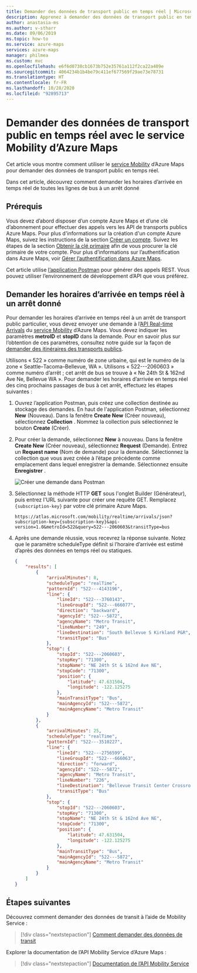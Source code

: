 ```yaml
---
title: Demander des données de transport public en temps réel | Microsoft Azure Maps
description: Apprenez à demander des données de transport public en temps réel, telles que des arrivées à un arrêt spécifique. Pour ce faire, découvrez comment utiliser le service Mobility d’Azure Maps.
author: anastasia-ms
ms.author: v-stharr
ms.date: 09/06/2019
ms.topic: how-to
ms.service: azure-maps
services: azure-maps
manager: philmea
ms.custom: mvc
ms.openlocfilehash: e6f6d0738cb1673b752e35761a112f2ca22a409e
ms.sourcegitcommit: 4064234b1b4be79c411ef677569f29ae73e78731
ms.translationtype: HT
ms.contentlocale: fr-FR
ms.lasthandoff: 10/28/2020
ms.locfileid: "92895713"
---
```

# <a name="request-real-time-public-transit-data-using-the-azure-maps-mobility-service"></a>Demander des données de transport public en temps réel avec le service Mobility d’Azure Maps

Cet article vous montre comment utiliser le [service Mobility](/rest/api/maps/mobility) d’Azure Maps pour demander des données de transport public en temps réel.

Dans cet article, découvrez comment demander les horaires d’arrivée en temps réel de toutes les lignes de bus à un arrêt donné

## <a name="prerequisites"></a>Prérequis

Vous devez d’abord disposer d’un compte Azure Maps et d’une clé d’abonnement pour effectuer des appels vers les API de transports publics Azure Maps. Pour plus d'informations sur la création d'un compte Azure Maps, suivez les instructions de la section [Créer un compte](quick-demo-map-app.md#create-an-azure-maps-account). Suivez les étapes de la section [Obtenir la clé primaire](quick-demo-map-app.md#get-the-primary-key-for-your-account) afin de vous procurer la clé primaire de votre compte. Pour plus d’informations sur l’authentification dans Azure Maps, voir [Gérer l’authentification dans Azure Maps](./how-to-manage-authentication.md).

Cet article utilise [l’application Postman](https://www.getpostman.com/apps) pour générer des appels REST. Vous pouvez utiliser l’environnement de développement d’API que vous préférez.

## <a name="request-real-time-arrivals-for-a-stop"></a>Demander les horaires d’arrivée en temps réel à un arrêt donné

Pour demander les horaires d’arrivée en temps réel à un arrêt de transport public particulier, vous devez envoyer une demande à l’[API Real-time Arrivals](/rest/api/maps/mobility/getrealtimearrivalspreview) du [service Mobility](/rest/api/maps/mobility) d’Azure Maps. Vous devez indiquer les paramètres **metroID** et **stopID** dans la demande. Pour en savoir plus sur l’obtention de ces paramètres, consultez notre guide sur la façon de [demander des itinéraires des transports publics](./how-to-request-transit-data.md).

Utilisons « 522 » comme numéro de zone urbaine, qui est le numéro de la zone « Seattle–Tacoma–Bellevue, WA ». Utilisons « 522---2060603 » comme numéro d’arrêt ; cet arrêt de bus se trouve à « Ne 24th St & 162nd Ave Ne, Bellevue WA ». Pour demander les horaires d’arrivée en temps réel des cinq prochains passages de bus à cet arrêt, effectuez les étapes suivantes :

1. Ouvrez l’application Postman, puis créez une collection destinée au stockage des demandes. En haut de l'application Postman, sélectionnez **New** (Nouveau). Dans la fenêtre **Create New** (Créer nouveau), sélectionnez **Collection** .  Nommez la collection puis sélectionnez le bouton **Create** (Créer).

2. Pour créer la demande, sélectionnez **New** à nouveau. Dans la fenêtre **Create New** (Créer nouveau), sélectionnez **Request** (Demande). Entrez un **Request name** (Nom de demande) pour la demande. Sélectionnez la collection que vous avez créée à l’étape précédente comme emplacement dans lequel enregistrer la demande. Sélectionnez ensuite **Enregistrer** .

    ![Créer une demande dans Postman](./media/how-to-request-transit-data/postman-new.png)

3. Sélectionnez la méthode HTTP **GET** sous l'onglet Builder (Générateur), puis entrez l'URL suivante pour créer une requête GET. Remplacez `{subscription-key}` par votre clé primaire Azure Maps.

    ```HTTP
    https://atlas.microsoft.com/mobility/realtime/arrivals/json?subscription-key={subscription-key}&api-version=1.0&metroId=522&query=522---2060603&transitType=bus
    ```

4. Après une demande réussie, vous recevrez la réponse suivante.  Notez que le paramètre scheduleType définit si l’horaire d’arrivée est estimé d’après des données en temps réel ou statiques.

    ```JSON
    {
        "results": [
            {
                "arrivalMinutes": 8,
                "scheduleType": "realTime",
                "patternId": "522---4143196",
                "line": {
                    "lineId": "522---3760143",
                    "lineGroupId": "522---666077",
                    "direction": "backward",
                    "agencyId": "522---5872",
                    "agencyName": "Metro Transit",
                    "lineNumber": "249",
                    "lineDestination": "South Bellevue S Kirkland P&R",
                    "transitType": "Bus"
                },
                "stop": {
                    "stopId": "522---2060603",
                    "stopKey": "71300",
                    "stopName": "NE 24th St & 162nd Ave NE",
                    "stopCode": "71300",
                    "position": {
                        "latitude": 47.631504,
                        "longitude": -122.125275
                    },
                    "mainTransitType": "Bus",
                    "mainAgencyId": "522---5872",
                    "mainAgencyName": "Metro Transit"
                }
            },
            {
                "arrivalMinutes": 25,
                "scheduleType": "realTime",
                "patternId": "522---3510227",
                "line": {
                    "lineId": "522---2756599",
                    "lineGroupId": "522---666063",
                    "direction": "forward",
                    "agencyId": "522---5872",
                    "agencyName": "Metro Transit",
                    "lineNumber": "226",
                    "lineDestination": "Bellevue Transit Center Crossroads",
                    "transitType": "Bus"
                },
                "stop": {
                    "stopId": "522---2060603",
                    "stopKey": "71300",
                    "stopName": "NE 24th St & 162nd Ave NE",
                    "stopCode": "71300",
                    "position": {
                        "latitude": 47.631504,
                        "longitude": -122.125275
                    },
                    "mainTransitType": "Bus",
                    "mainAgencyId": "522---5872",
                    "mainAgencyName": "Metro Transit"
                }
            }
        ]
    }
    ```

## <a name="next-steps"></a>Étapes suivantes

Découvrez comment demander des données de transit à l’aide de Mobility Service :

> [!div class="nextstepaction"]
> [Comment demander des données de transit](how-to-request-transit-data.md)

Explorer la documentation de l’API Mobility Service d’Azure Maps :

> [!div class="nextstepaction"]
> [Documentation de l’API Mobility Service](/rest/api/maps/mobility)